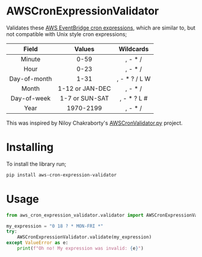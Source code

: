 # AWSCronExpressionValidator

Validates these [AWS EventBridge cron expressions](https://docs.aws.amazon.com/eventbridge/latest/userguide/eb-create-rule-schedule.html#eb-cron-expressions), which are similar to, but not compatible with Unix style cron expressions;

| Field        | Values          | Wildcards     |
| :----------: | :-------------: | :-----------: |
| Minute       | 0-59            | , - * /       |
| Hour         | 0-23            | , - * /       |
| Day-of-month | 1-31            | , - * ? / L W |
| Month        | 1-12 or JAN-DEC | , - * /       |
| Day-of-week  |  1-7 or SUN-SAT | , - * ? L #   |
| Year         | 1970-2199       | , - * /       |

This was inspired by Niloy Chakraborty's [AWSCronValidator.py](https://gist.github.com/ultrasonex/e1fdb8354408a56df91aa4902d17aa6a) project.

# Installing

To install the library run;

```bash
pip install aws-cron-expression-validator
```

# Usage

```python
from aws_cron_expression_validator.validator import AWSCronExpressionValidator

my_expression = "0 18 ? * MON-FRI *"
try:
    AWSCronExpressionValidator.validate(my_expression)
except ValueError as e:
    print(f"Oh no! My expression was invalid: {e}")
```
